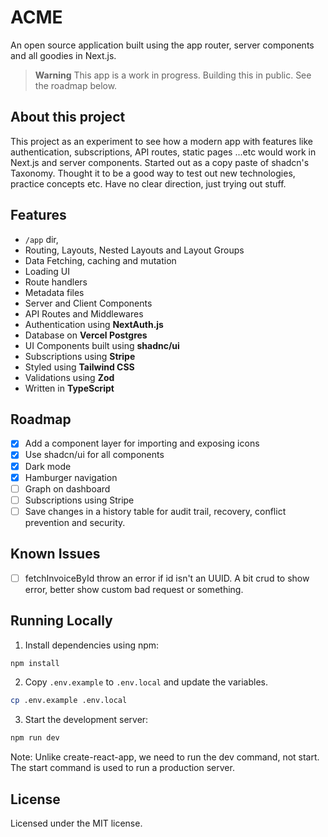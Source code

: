# ACME

An open source application built using the app router, server components and all goodies in Next.js.

> **Warning**
> This app is a work in progress. Building this in public.
> See the roadmap below.

## About this project

This project as an experiment to see how a modern app with features like authentication, subscriptions, API routes, static pages ...etc would work in Next.js and server components. Started out as a copy paste of shadcn's Taxonomy. 
Thought it to be a good way to test out new technologies, practice concepts etc. Have no clear direction, just trying out stuff.

## Features

- `/app` dir,
- Routing, Layouts, Nested Layouts and Layout Groups
- Data Fetching, caching and mutation
- Loading UI
- Route handlers
- Metadata files
- Server and Client Components
- API Routes and Middlewares
- Authentication using **NextAuth.js**
- Database on **Vercel Postgres**
- UI Components built using **shadnc/ui**
- Subscriptions using **Stripe**
- Styled using **Tailwind CSS**
- Validations using **Zod**
- Written in **TypeScript**

## Roadmap

- [x] Add a component layer for importing and exposing icons
- [x] Use shadcn/ui for all components
- [x] Dark mode
- [x] Hamburger navigation
- [ ] Graph on dashboard
- [ ] Subscriptions using Stripe
- [ ] Save changes in a history table for audit trail, recovery, conflict prevention and security.

## Known Issues

- [ ] fetchInvoiceById throw an error if id isn't an UUID. A bit crud to show error, better show custom bad request or something.

## Running Locally

1. Install dependencies using npm:

```sh
npm install
```

2. Copy `.env.example` to `.env.local` and update the variables.

```sh
cp .env.example .env.local
```

3. Start the development server:

```sh
npm run dev
```

Note: Unlike create-react-app, we need to run the dev command, not start. The start command is used to run a production server.

## License

Licensed under the MIT license.
